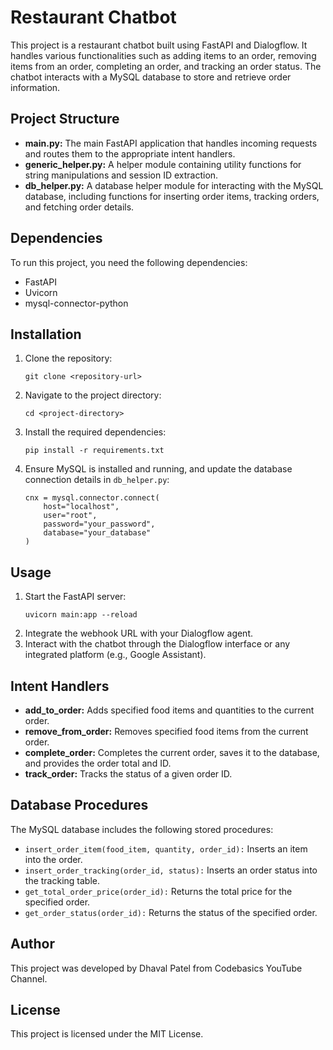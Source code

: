 <!DOCTYPE html>
<html lang="en">
<head>
    <meta charset="UTF-8">
    <meta name="viewport" content="width=device-width, initial-scale=1.0">
    <title>Restaurant Chatbot README</title>
</head>
<body>

<h1>Restaurant Chatbot</h1>
<p>This project is a restaurant chatbot built using FastAPI and Dialogflow. It handles various functionalities such as adding items to an order, removing items from an order, completing an order, and tracking an order status. The chatbot interacts with a MySQL database to store and retrieve order information.</p>

<h2>Project Structure</h2>
<ul>
    <li><strong>main.py:</strong> The main FastAPI application that handles incoming requests and routes them to the appropriate intent handlers.</li>
    <li><strong>generic_helper.py:</strong> A helper module containing utility functions for string manipulations and session ID extraction.</li>
    <li><strong>db_helper.py:</strong> A database helper module for interacting with the MySQL database, including functions for inserting order items, tracking orders, and fetching order details.</li>
</ul>

<h2>Dependencies</h2>
<p>To run this project, you need the following dependencies:</p>
<ul>
    <li>FastAPI</li>
    <li>Uvicorn</li>
    <li>mysql-connector-python</li>
</ul>

<h2>Installation</h2>
<ol>
    <li>Clone the repository:</li>
    <pre><code>git clone &lt;repository-url&gt;</code></pre>
    <li>Navigate to the project directory:</li>
    <pre><code>cd &lt;project-directory&gt;</code></pre>
    <li>Install the required dependencies:</li>
    <pre><code>pip install -r requirements.txt</code></pre>
    <li>Ensure MySQL is installed and running, and update the database connection details in <code>db_helper.py</code>:</li>
    <pre><code>cnx = mysql.connector.connect(
    host="localhost",
    user="root",
    password="your_password",
    database="your_database"
)</code></pre>
</ol>

<h2>Usage</h2>
<ol>
    <li>Start the FastAPI server:</li>
    <pre><code>uvicorn main:app --reload</code></pre>
    <li>Integrate the webhook URL with your Dialogflow agent.</li>
    <li>Interact with the chatbot through the Dialogflow interface or any integrated platform (e.g., Google Assistant).</li>
</ol>

<h2>Intent Handlers</h2>
<ul>
    <li><strong>add_to_order:</strong> Adds specified food items and quantities to the current order.</li>
    <li><strong>remove_from_order:</strong> Removes specified food items from the current order.</li>
    <li><strong>complete_order:</strong> Completes the current order, saves it to the database, and provides the order total and ID.</li>
    <li><strong>track_order:</strong> Tracks the status of a given order ID.</li>
</ul>

<h2>Database Procedures</h2>
<p>The MySQL database includes the following stored procedures:</p>
<ul>
    <li><code>insert_order_item(food_item, quantity, order_id):</code> Inserts an item into the order.</li>
    <li><code>insert_order_tracking(order_id, status):</code> Inserts an order status into the tracking table.</li>
    <li><code>get_total_order_price(order_id):</code> Returns the total price for the specified order.</li>
    <li><code>get_order_status(order_id):</code> Returns the status of the specified order.</li>
</ul>

<h2>Author</h2>
<p>This project was developed by Dhaval Patel from Codebasics YouTube Channel.</p>

<h2>License</h2>
<p>This project is licensed under the MIT License.</p>

</body>
</html>
